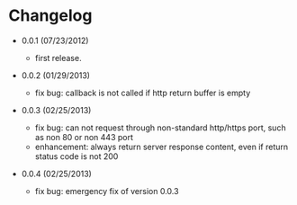 # Changelog

 - 0.0.1 (07/23/2012)
   - first release.

 - 0.0.2 (01/29/2013)
   - fix bug: callback is not called if http return buffer is empty

 - 0.0.3 (02/25/2013)
   - fix bug: can not request through non-standard http/https port, such as non 80 or non 443 port
   - enhancement: always return server response content, even if return status code is not 200

 - 0.0.4 (02/25/2013)
   - fix bug: emergency fix of version 0.0.3

